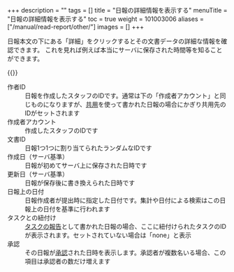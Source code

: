 +++
description = ""
tags = []
title = "日報の詳細情報を表示する"
menuTitle = "日報の詳細情報を表示する"
toc = true
weight = 101003006
aliases = ["/manual/read-report/other/"]
images = []
+++

日報本文の下にある「詳細」をクリックするとその文書データの詳細な情報を確認できます。
これを見れば例えば本当にサーバに保存された時間等を知ることができます。

{{<appscreen filename="report-detail" title="日報という１ドキュメントの詳細な情報">}}

<dl class="basic">
<dt>作者ID</dt>
<dd>日報を作成したスタッフのIDです。通常は下の「作成者アカウント」と同じものになりますが、<a href="/docs/manual/initial-setting/advanced-setting/share/">共用</a>を使って書かれた日報の場合にかぎり共用先のIDがセットされます</dd>
<dt>作成者アカウント</dt>
<dd>作成したスタッフのIDです</dd>
<dt>文書ID</dt>
<dd>日報1つ1つに割り当てられたランダムなIDです</dd>
<dt>作成日（サーバ基準）</dt>
<dd>日報が初めてサーバ上に保存された日時です</dd>
<dt>更新日（サーバ基準）</dt>
<dd>日報が保存後に書き換えられた日時です</dd>
<dt>日報上の日付</dt>
<dd>日報作成者が提出時に指定した日付です。集計や日付による検索はこの日報上の日付を基準に行われます</dd>
<dt>タスクとの紐付け</dt>
<dd><a href="/docs/manual/task/connect/">タスクの報告</a>として書かれた日報の場合、ここに紐付けられたタスクのIDが表示されます。セットされていない場合は「none」と表示</dd>
<dt>承認</dt>
<dd>その日報が<a href="/docs/manual/read-report/state/">承認</a>された日時を表示します。承認者が複数名いる場合、この項目は承認者の数だけ増えます</dd>
</dl>
